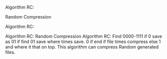 Algorithm RC:

Random Compression

Algorithm RC:

Algorithm RC: Random Compression Algorithm RC: Find 0000-1111 if 0 save as 01 if find 01 save where times save. 0 if end if file times compress else 1 and where it that on top.
This algorithm can compress Random generated files.
